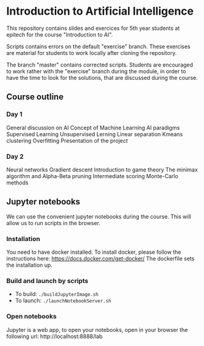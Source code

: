 # Introduction to Artificial Intelligence
This repository contains slides and exercices for 5th year students at epitech for the course
"Introduction to AI".

Scripts contains errors on the default "exercise" branch. These exercises are
material for students to work locally after cloning the repository.

The branch "master" contains corrected scripts. Students are encouraged to
work rather with the "exercise" branch during the module, in order to have the
time to look for the solutions, that are discussed during the course.

## Course outline

### Day 1
General discussion on AI
Concept of Machine Learning
AI paradigms
Supervised Learning
Unsupervised Lerning
Linear separation
Kmeans clustering
Overfitting
Presentation of the project

### Day 2
Neural networks
Gradient descent
Introduction to game theory
The minimax algorithm and Alpha-Beta pruning
Intermediate scoring
Monte-Carlo methods

## Jupyter notebooks
We can use the convenient jupyter notebooks during the course. 
This will allow us to run scripts in the browser.

### Installation
You need to have docker installed.
To install docker, please follow the instructions here:
https://docs.docker.com/get-docker/
The dockerfile sets the installation up.

### Build and launch by scripts
-   To build: ```./buildJupyterImage.sh```
-   To launch: ```./launchNotebookServer.sh```

### Open notebooks
Jupyter is a web app, to open your notebooks, open in your browser the following url:
http://localhost:8888/lab
